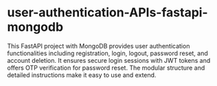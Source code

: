 # user-authentication-APIs-fastapi-mongodb
This FastAPI project with MongoDB provides user authentication functionalities including registration, login, logout, password reset, and account deletion. It ensures secure login sessions with JWT tokens and offers OTP verification for password reset. The modular structure and detailed instructions make it easy to use and extend.
